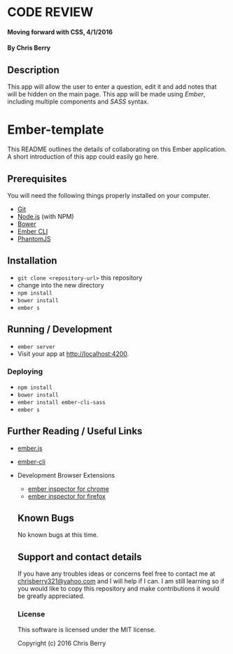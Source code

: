#  CODE REVIEW

#### Moving forward with CSS, 4/1/2016

#### By Chris Berry

## Description

This app will allow the user to enter a question, edit it and add notes that will be hidden on the main page. This app will be made using _Ember_, including multiple components and _SASS_ syntax.

# Ember-template

This README outlines the details of collaborating on this Ember application.
A short introduction of this app could easily go here.

## Prerequisites

You will need the following things properly installed on your computer.

* [Git](http://git-scm.com/)
* [Node.js](http://nodejs.org/) (with NPM)
* [Bower](http://bower.io/)
* [Ember CLI](http://ember-cli.com/)
* [PhantomJS](http://phantomjs.org/)

## Installation

* `git clone <repository-url>` this repository
* change into the new directory
* `npm install`
* `bower install`
* `ember s`

## Running / Development

* `ember server`
* Visit your app at [http://localhost:4200](http://localhost:4200).

### Deploying

* `npm install`
* `bower install`
* `ember install ember-cli-sass`
* `ember s`

## Further Reading / Useful Links

* [ember.js](http://emberjs.com/)
* [ember-cli](http://ember-cli.com/)
* Development Browser Extensions
  * [ember inspector for chrome](https://chrome.google.com/webstore/detail/ember-inspector/bmdblncegkenkacieihfhpjfppoconhi)
  * [ember inspector for firefox](https://addons.mozilla.org/en-US/firefox/addon/ember-inspector/)


  ## Known Bugs
  No known bugs at this time.

  ## Support and contact details

  If you have any troubles ideas or concerns feel free to contact me at chrisberry321@yahoo.com and I will help if I can. I am still learning so if you would like to copy this repository and make contributions it would be greatly appreciated.

  ### License

  This software is licensed under the MIT license.

  Copyright (c) 2016 Chris Berry
